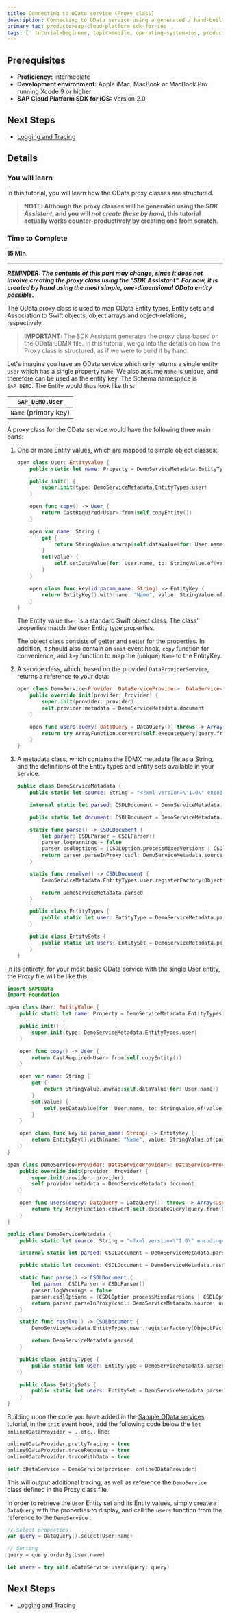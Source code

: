 ```yaml
---
title: Connecting to OData service (Proxy class)
description: Connecting to OData service using a generated / hand-built proxy class
primary_tag: products>sap-cloud-platform-sdk-for-ios
tags: [  tutorial>beginner, topic>mobile, operating-system>ios, products>sap-cloud-platform, products>sap-cloud-platform-sdk-for-ios ]
---
```

## Prerequisites  
 - **Proficiency:** Intermediate
 - **Development environment:** Apple iMac, MacBook or MacBook Pro running Xcode 9 or higher
 - **SAP Cloud Platform SDK for iOS:** Version 2.0

## Next Steps
 - [Logging and Tracing](#)

## Details
### You will learn  
In this tutorial, you will learn how the OData proxy classes are structured.

> **NOTE: Although the proxy classes will be generated using the *SDK Assistant*, and you will *not create these by hand*, this tutorial actually works counter-productively by creating one from scratch.**

### Time to Complete
**15 Min**.

---

**_REMINDER: The contents of this part may change, since it does not involve creating the proxy class using the "SDK Assistant". For now, it is created by hand using the most simple, one-dimensional OData entity possible_.**

The OData proxy class is used to map OData Entity types, Entity sets and Association to Swift objects, object arrays and object-relations, respectively.

> **IMPORTANT:** The SDK Assistant generates the proxy class based on the OData EDMX file. In this tutorial, we go into the details on how the Proxy class is structured, as if we were to build it by hand.

Let's imagine you have an OData service which only returns a single entity `User` which has a single property `Name`. We also assume `Name` is unique, and therefore can be used as the entity key. The Schema namespace is `SAP_DEMO`. The Entity would thus look like this:

| `SAP_DEMO.User` |
|----|
| `Name` (primary key) |

A proxy class for the OData service would have the following three main parts:

1. One or more Entity values, which are mapped to simple object classes:

    ```swift
	open class User: EntityValue {
	    public static let name: Property = DemoServiceMetadata.EntityTypes.user.property(withName: "Name")

	    public init() {
	        super.init(type: DemoServiceMetadata.EntityTypes.user)
	    }

	    open func copy() -> User {
	        return CastRequired<User>.from(self.copyEntity())
	    }

	    open var name: String {
	        get {
	            return StringValue.unwrap(self.dataValue(for: User.name))
	        }
	        set(value) {
	            self.setDataValue(for: User.name, to: StringValue.of(value))
	        }
	    }

	    open class func key(id param_name: String) -> EntityKey {
	        return EntityKey().with(name: "Name", value: StringValue.of(param_name))
	    }
	}
    ```

    The Entity value `User` is a standard Swift object class. The class' properties match the `User` Entity type properties.

    The object class consists of getter and setter for the properties. In addition, it should also contain an `init` event hook, `copy` function for convenience, and `key` function to map the (unique) `Name` to the EntityKey.

2. A service class, which, based on the provided `DataProviderService`, returns a reference to your data:

    ```swift
	open class DemoService<Provider: DataServiceProvider>: DataService<Provider> {
	    public override init(provider: Provider) {
	        super.init(provider: provider)
	        self.provider.metadata = DemoServiceMetadata.document
	    }

	    open func users(query: DataQuery = DataQuery()) throws -> Array<User> {
	        return try ArrayFunction.convert(self.executeQuery(query.from(DemoServiceMetadata.EntitySets.users)).entityList().toArray(), Array<User>())
	    }
	}

    ```

3. A metadata class, which contains the EDMX metadata file as a String, and the definitions of the Entity types and Entity sets available in your service:

    ```swift
	public class DemoServiceMetadata {
	    public static let source: String = "<?xml version=\"1.0\" encoding=\"utf-8\"?><edmx:Edmx ...etc... ></edmx:Edmx>"

	    internal static let parsed: CSDLDocument = DemoServiceMetadata.parse()

	    public static let document: CSDLDocument = DemoServiceMetadata.resolve()

	    static func parse() -> CSDLDocument {
	        let parser: CSDLParser = CSDLParser()
	        parser.logWarnings = false
	        parser.csdlOptions = (CSDLOption.processMixedVersions | CSDLOption.retainOriginalText | CSDLOption.ignoreAllReferences | CSDLOption.ignoreUndefinedTerms)
	        return parser.parseInProxy(csdl: DemoServiceMetadata.source, url: "SAP_DEMO")
	    }

	    static func resolve() -> CSDLDocument {
	        DemoServiceMetadata.EntityTypes.user.registerFactory(ObjectFactory.with(create: { User() }))

	        return DemoServiceMetadata.parsed
	    }

	    public class EntityTypes {
	        public static let user: EntityType = DemoServiceMetadata.parsed.entityType(withName: "SAP_DEMO.User")
	    }

	    public class EntitySets {
	        public static let users: EntitySet = DemoServiceMetadata.parsed.entitySet(withName: "Users")
	    }
	}
    ```

In its entirety, for your most basic OData service with the single User entity, the Proxy file will be like this:

```swift
import SAPOData
import Foundation

open class User: EntityValue {
    public static let name: Property = DemoServiceMetadata.EntityTypes.user.property(withName: "Name")

    public init() {
        super.init(type: DemoServiceMetadata.EntityTypes.user)
    }

    open func copy() -> User {
        return CastRequired<User>.from(self.copyEntity())
    }

    open var name: String {
        get {
            return StringValue.unwrap(self.dataValue(for: User.name))
        }
        set(value) {
            self.setDataValue(for: User.name, to: StringValue.of(value))
        }
    }

    open class func key(id param_name: String) -> EntityKey {
        return EntityKey().with(name: "Name", value: StringValue.of(param_name))
    }
}

open class DemoService<Provider: DataServiceProvider>: DataService<Provider> {
    public override init(provider: Provider) {
        super.init(provider: provider)
        self.provider.metadata = DemoServiceMetadata.document
    }

    open func users(query: DataQuery = DataQuery()) throws -> Array<User> {
        return try ArrayFunction.convert(self.executeQuery(query.from(DemoServiceMetadata.EntitySets.users)).entityList().toArray(), Array<User>())
    }
}

public class DemoServiceMetadata {
    public static let source: String = "<?xml version=\"1.0\" encoding=\"utf-8\"?><edmx:Edmx ...etc... ></edmx:Edmx>"

    internal static let parsed: CSDLDocument = DemoServiceMetadata.parse()

    public static let document: CSDLDocument = DemoServiceMetadata.resolve()

    static func parse() -> CSDLDocument {
        let parser: CSDLParser = CSDLParser()
        parser.logWarnings = false
        parser.csdlOptions = (CSDLOption.processMixedVersions | CSDLOption.retainOriginalText | CSDLOption.ignoreAllReferences | CSDLOption.ignoreUndefinedTerms)
        return parser.parseInProxy(csdl: DemoServiceMetadata.source, url: "SAP_DEMO")
    }

    static func resolve() -> CSDLDocument {
        DemoServiceMetadata.EntityTypes.user.registerFactory(ObjectFactory.with(create: { User() }))

        return DemoServiceMetadata.parsed
    }

    public class EntityTypes {
        public static let user: EntityType = DemoServiceMetadata.parsed.entityType(withName: "SAP_DEMO.User")
    }

    public class EntitySets {
        public static let users: EntitySet = DemoServiceMetadata.parsed.entitySet(withName: "Users")
    }
}
```

Building upon the code you have added in the [Sample OData services](#) tutorial, in the `init` event hook, add the following code below the `let onlineODataProvider = ..etc..` line:

```swift
onlineODataProvider.prettyTracing = true
onlineODataProvider.traceRequests = true
onlineODataProvider.traceWithData = true

self.oDataService = DemoService(provider: onlineODataProvider)
```

This will output additional tracing, as well as reference the `DemoService` class defined in the Proxy class file.

In order to retrieve the `User` Entity set and its  Entity values, simply create a `DataQuery` with the properties to display, and call the `users` function from the reference to the `DemoService` :

```swift
// Select properties
var query = DataQuery().select(User.name)

// Sorting
query = query.orderBy(User.name)

let users = try self.oDataService.users(query: query)
```

## Next Steps
 - [Logging and Tracing](#)
